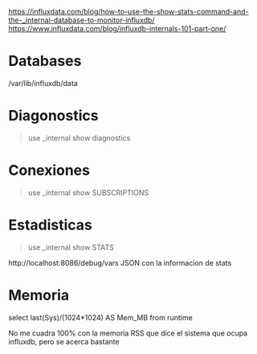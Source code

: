 https://influxdata.com/blog/how-to-use-the-show-stats-command-and-the-_internal-database-to-monitor-influxdb/
https://www.influxdata.com/blog/influxdb-internals-101-part-one/

# Databases
/var/lib/influxdb/data


# Diagonostics
> use _internal
> show diagnostics

# Conexiones
> use _internal
> show SUBSCRIPTIONS

# Estadisticas
> use _internal
> show STATS

http://localhost:8086/debug/vars
JSON con la informacion de stats

# Memoria
select last(Sys)/(1024*1024) AS Mem_MB from runtime

No me cuadra 100% con la memoria RSS que dice el sistema que ocupa influxdb, pero se acerca bastante
